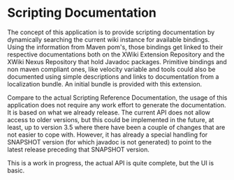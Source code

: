 Scripting Documentation
=======================

The concept of this application is to provide scripting documentation by dynamically searching the current wiki 
instance for available bindings. Using the information from Maven pom's, those bindings get linked to their respective
documentations both on the XWiki Extension Repository and the XWiki Nexus Repository that hold Javadoc packages.
Primitive bindings and non maven compliant ones, like velocity variable and tools could also be documented using simple
descriptions and links to documentation from a localization bundle. An initial bundle is provided with this extension.

Compare to the actual Scripting Reference Documentation, the usage of this application does not require any work
effort to generate the documentation. It is based on what we already release. The current API does not allow access 
to older versions, but this could be implemented in the future, at least, up to version 3.5 where there have been a
couple of changes that are not easier to cope with.
However, it has already a special handling for SNAPSHOT version (for which javadoc is not generated) to point to the
latest release preceding that SNAPSHOT version.

This is a work in progress, the actual API is quite complete, but the UI is basic.
